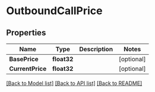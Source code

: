 # OutboundCallPrice

## Properties

Name | Type | Description | Notes
------------ | ------------- | ------------- | -------------
**BasePrice** | **float32** |  | [optional] 
**CurrentPrice** | **float32** |  | [optional] 

[[Back to Model list]](../README.md#documentation-for-models) [[Back to API list]](../README.md#documentation-for-api-endpoints) [[Back to README]](../README.md)


